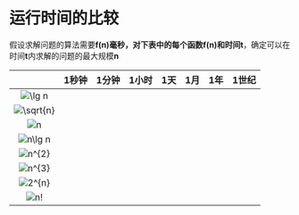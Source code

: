# 运行时间的比较

假设求解问题的算法需要**f(n)**毫秒，对下表中的每个函数**f(n)**和时间**t**，确定可以在时间**t**内求解的问题的最大规模**n**

|                                                              | 1秒钟 | 1分钟 | 1小时 | 1天  | 1月  | 1年  | 1世纪 |
| :----------------------------------------------------------: | :---: | :---: | :---: | :--: | :--: | :--: | :---: |
| <img src="https://latex.codecogs.com/gif.latex?\lg&space;n" title="\lg n" /> |       |       |       |      |      |      |       |
| <img src="https://latex.codecogs.com/gif.latex?\sqrt{n}" title="\sqrt{n}" /> |       |       |       |      |      |      |       |
| <img src="https://latex.codecogs.com/gif.latex?n" title="n" /> |       |       |       |      |      |      |       |
| <img src="https://latex.codecogs.com/gif.latex?n\lg&space;n" title="n\lg n" /> |       |       |       |      |      |      |       |
| <img src="https://latex.codecogs.com/gif.latex?n^{2}" title="n^{2}" /> |       |       |       |      |      |      |       |
| <img src="https://latex.codecogs.com/gif.latex?n^{3}" title="n^{3}" /> |       |       |       |      |      |      |       |
| <img src="https://latex.codecogs.com/gif.latex?2^{n}" title="2^{n}" /> |       |       |       |      |      |      |       |
| <img src="https://latex.codecogs.com/gif.latex?n!" title="n!" /> |       |       |       |      |      |      |       |
